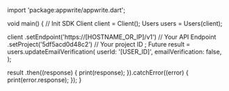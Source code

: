 import 'package:appwrite/appwrite.dart';

void main() { // Init SDK
  Client client = Client();
  Users users = Users(client);

  client
    .setEndpoint('https://[HOSTNAME_OR_IP]/v1') // Your API Endpoint
    .setProject('5df5acd0d48c2') // Your project ID
  ;
  Future result = users.updateEmailVerification(
    userId: '[USER_ID]',
    emailVerification: false,
  );

  result
    .then((response) {
      print(response);
    }).catchError((error) {
      print(error.response);
  });
}
